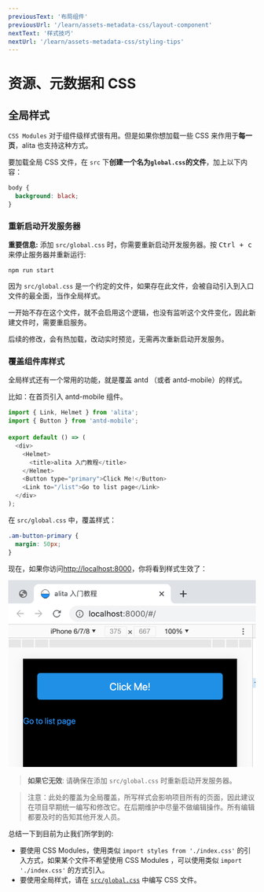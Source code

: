 ```yaml
---
previousText: '布局组件'
previousUrl: '/learn/assets-metadata-css/layout-component'
nextText: '样式技巧'
nextUrl: '/learn/assets-metadata-css/styling-tips'
---
```


# 资源、元数据和 CSS

## 全局样式

`CSS Modules` 对于组件级样式很有用。但是如果你想加载一些 CSS 来作用于**每一页**，alita 也支持这种方式。

要加载全局 CSS 文件，在 `src` 下**创建一个名为`global.css`的文件**，加上以下内容：

```css
body {
  background: black;
}
```

### 重新启动开发服务器

**重要信息:** 添加 `src/global.css` 时，你需要重新启动开发服务器。按 <kbd>Ctrl + c</kbd> 来停止服务器并重新运行:

```shell
npm run start
```

因为 `src/global.css` 是一个约定的文件，如果存在此文件，会被自动引入到入口文件的最全面，当作全局样式。

一开始不存在这个文件，就不会启用这个逻辑，也没有监听这个文件变化，因此新建文件时，需要重启服务。

后续的修改，会有热加载，改动实时预览，无需再次重新启动开发服务。

### 覆盖组件库样式

全局样式还有一个常用的功能，就是覆盖 antd （或者 antd-mobile）的样式。

比如：在首页引入 antd-mobile 组件。

```js
import { Link, Helmet } from 'alita';
import { Button } from 'antd-mobile';

export default () => (
  <div>
    <Helmet>
      <title>alita 入门教程</title>
    </Helmet>
    <Button type="primary">Click Me!</Button>
    <Link to="/list">Go to list page</Link>
  </div>
);
```

在 `src/global.css` 中，覆盖样式：

```css
.am-button-primary {
  margin: 50px;
}
```

现在，如果你访问[http://localhost:8000](http://localhost:8000)，你将看到样式生效了：

![globalcss](../../../assets/learn/assets-metadata-css/globalcss.png)

> **如果它无效**: 请确保在添加 `src/global.css` 时重新启动开发服务器。

> 注意：此处的覆盖为全局覆盖，所写样式会影响项目所有的页面，因此建议在项目早期统一编写和修改它。在后期维护中尽量不做编辑操作。所有编辑都要及时的告知其他开发人员。

总结一下到目前为止我们所学到的:

- 要使用 CSS Modules，使用类似 `import styles from './index.css'` 的引入方式，如果某个文件不希望使用 CSS Modules ，可以使用类似 `import './index.css'` 的方式引入。
- 要使用全局样式，请在 [`src/global.css`](/docs/advanced-features/custom-app) 中编写 CSS 文件。
